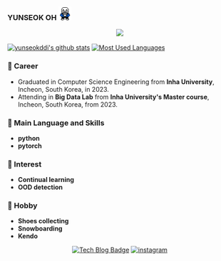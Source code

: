 ### YUNSEOK OH <img src="https://github.com/yunseokddi/yunseokddi/blob/main/sans.gif" width="30px" height="30px">

<div align=center>

![](https://komarev.com/ghpvc/?username=yunseokddi&color=brightgreen)

</div>

[![yunseokddi's github stats](https://github-readme-stats.vercel.app/api?username=yunseokddi)](https://github.com/anuraghazra/github-readme-stats)
[![Most Used Languages](https://github-readme-stats.vercel.app/api/top-langs/?username=yunseokddi&layout=compact)](https://github.com/yunseokddi/github-readme-stats)

### 🔭 Career
- Graduated in Computer Science Engineering from **Inha University**, Incheon, South Korea, in 2023.
- Attending in **Big Data Lab** from **Inha University's Master course**, Incheon, South Korea, from 2023.

### :ghost: Main Language and Skills
- **python**
- **pytorch**

### 🌱 Interest
- **Continual learning**
- **OOD detection**


### 👯 Hobby
- **Shoes collecting**
- **Snowboarding**
- **Kendo**



<div align=center>
  
[![Tech Blog Badge](http://img.shields.io/badge/-Tech%20blog-black?style=flat-square&logo=github&link=https://ys-cs17.tistory.com/)](https://ys-cs17.tistory.com/)
[![instagram](http://img.shields.io/badge/Instagram-FFFFFF?style=flat-square&logo=Instagram&link=https://www.instagram.com/snkrs.researcher/)](https://www.instagram.com/snkrs.researcher/)

</div>
  
  
  
<!--
**yunseokddi/yunseokddi** is a ✨ _special_ ✨ repository because its `README.md` (this file) appears on your GitHub profile.




Here are some ideas to get you started:

- 🔭 I’m currently working on ...
- 🌱 I’m currently learning ...
- 👯 I’m looking to collaborate on ...
- 🤔 I’m looking for help with ...
- 💬 Ask me about ...
- 📫 How to reach me: ...
- 😄 Pronouns: ...
- ⚡ Fun fact: ...
-->
